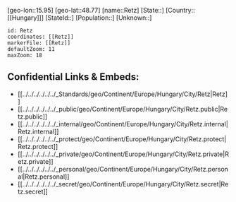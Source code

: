 ﻿---
location: [48.77,15.95]
mapzoom: [7,12] 
mapmarker: city 
type: City
tags:
- geo/City


SpocWebEntityId: 33719
isDeleted: false
confidential: public

---
[geo-lon::15.95]
[geo-lat::48.77]
[name::Retz]
[State::]
[Country::[[Hungary]]]
[StateId::]
[Population::]
[Unknown::]


```leaflet
id: Retz
coordinates: [[Retz]]
markerFile: [[Retz]]
defaultZoom: 11 
maxZoom: 18
```


## Confidential Links & Embeds: 
- [[../../../../../../_Standards/geo/Continent/Europe/Hungary/City/Retz|Retz]] 
- [[../../../../../../_public/geo/Continent/Europe/Hungary/City/Retz.public|Retz.public]] 
- [[../../../../../../_internal/geo/Continent/Europe/Hungary/City/Retz.internal|Retz.internal]] 
- [[../../../../../../_protect/geo/Continent/Europe/Hungary/City/Retz.protect|Retz.protect]] 
- [[../../../../../../_private/geo/Continent/Europe/Hungary/City/Retz.private|Retz.private]] 
- [[../../../../../../_personal/geo/Continent/Europe/Hungary/City/Retz.personal|Retz.personal]] 
- [[../../../../../../_secret/geo/Continent/Europe/Hungary/City/Retz.secret|Retz.secret]] 
